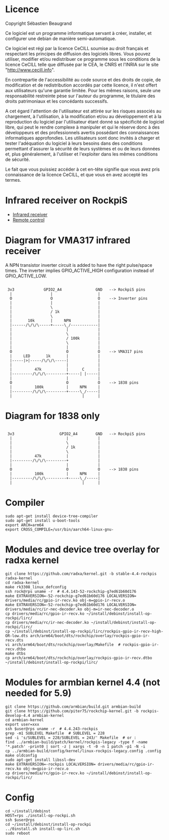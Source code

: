 # Licence

Copyright Sébastien Beaugrand

Ce logiciel est un programme informatique servant à créer, installer, et
configurer une debian de manière semi-automatique.

Ce logiciel est régi par la licence CeCILL soumise au droit français et
respectant les principes de diffusion des logiciels libres. Vous pouvez
utiliser, modifier et/ou redistribuer ce programme sous les conditions
de la licence CeCILL telle que diffusée par le CEA, le CNRS et l'INRIA
sur le site "http://www.cecill.info".

En contrepartie de l'accessibilité au code source et des droits de copie,
de modification et de redistribution accordés par cette licence, il n'est
offert aux utilisateurs qu'une garantie limitée.  Pour les mêmes raisons,
seule une responsabilité restreinte pèse sur l'auteur du programme,  le
titulaire des droits patrimoniaux et les concédants successifs.

A cet égard  l'attention de l'utilisateur est attirée sur les risques
associés au chargement,  à l'utilisation,  à la modification et/ou au
développement et à la reproduction du logiciel par l'utilisateur étant
donné sa spécificité de logiciel libre, qui peut le rendre complexe à
manipuler et qui le réserve donc à des développeurs et des professionnels
avertis possédant  des  connaissances  informatiques approfondies.  Les
utilisateurs sont donc invités à charger  et  tester  l'adéquation  du
logiciel à leurs besoins dans des conditions permettant d'assurer la
sécurité de leurs systèmes et ou de leurs données et, plus généralement,
à l'utiliser et l'exploiter dans les mêmes conditions de sécurité.

Le fait que vous puissiez accéder à cet en-tête signifie que vous avez
pris connaissance de la licence CeCILL, et que vous en avez accepté les
termes.

# Infrared receiver on RockpiS

* [Infrared receiver](https://www.velleman.eu/products/view/?id=435548)
* [Remote control](https://joy-it.net/en/products/SBC-IRC01)

# Diagram for VMA317 infrared receiver

A NPN transistor inverter circuit is added to have the right pulse/space times.
The inverter implies GPIO_ACTIVE_HIGH configuration instead of GPIO_ACTIVE_LOW.
```
```
```
 3v3             GPIO2_A4               GND   --> RockpiS pins
  |                 |                    |
  O                 O                    O    --> Inverter pins
  |                 |                    |
  |                 \                    |
  |                 / 1k                 |
  |                 \                    |
  |       10k       |     NPN            |
  |------/\/\/\-----+-----\_/------------|
  |                        |             |
  |                        \             |
  |                        / 100k        |
  |                        \             |
  |                        |             |
  O                        O             O    --> VMA317 pins
  |     LED       1k       |             |
  |-----|>|-----/\/\/\-----|             |
  |                        |             |
  |          47k           |      C      |
  |---------/\/\/\---------+-----| |-----|
  |                        |             |
  O                        O             O    --> 1838 pins
  |          100k          |     NPN     |
  |---------/\/\/\---------+-----\_/-----|
  |                               |      |
```

# Diagram for 1838 only
```
```
```
 3v3                    GPIO2_A4        GND   --> RockpiS pins
  |                        |             |
  |                        \             |
  |                        / 1k          |
  |                        \             |
  |          47k           |             |
  |---------/\/\/\---------+             |
  |                        |             |
  O                        O             O    --> 1838 pins
  |          100k          |     NPN     |
  |---------/\/\/\---------+-----\_/-----|
  |                               |      |
```

# Compiler
```
sudo apt-get install device-tree-compiler
sudo apt-get install u-boot-tools
export ARCH=arm64
export CROSS_COMPILE=/usr/bin/aarch64-linux-gnu-
```

# Modules and device tree overlay for radxa kernel
```
git clone https://github.com/radxa/kernel.git -b stable-4.4-rockpis radxa-kernel
cd radxa-kernel
make rk3308_linux_defconfig
ssh rock@rps uname -r  # 4.4.143-52-rockchip-g7ed61b60d176
make EXTRAVERSION=-52-rockchip-g7ed61b60d176 LOCALVERSION= drivers/media/rc/gpio-ir-recv.ko obj-m=gpio-ir-recv.o
make EXTRAVERSION=-52-rockchip-g7ed61b60d176 LOCALVERSION= drivers/media/rc/ir-nec-decoder.ko obj-m=ir-nec-decoder.o
cp drivers/media/rc/gpio-ir-recv.ko ~/install/debinst/install-op-rockpi/lirc/
cp drivers/media/rc/ir-nec-decoder.ko ~/install/debinst/install-op-rockpi/lirc/
cp ~/install/debinst/install-op-rockpi/lirc/rockpis-gpio-ir-recv-high-OR-low.dts arch/arm64/boot/dts/rockchip/overlay/rockpis-gpio-ir-recv.dts
vi arch/arm64/boot/dts/rockchip/overlay/Makefile  # rockpis-gpio-ir-recv.dtbo
make dtbs
cp arch/arm64/boot/dts/rockchip/overlay/rockpis-gpio-ir-recv.dtbo ~/install/debinst/install-op-rockpi/lirc/
```

# Modules for armbian kernel 4.4 (not needed for 5.9)
```
git clone https://github.com/armbian/build.git armbian-build
git clone https://github.com/piter75/rockchip-kernel.git -b rockpis-develop-4.4 armbian-kernel
cd armbian-kernel
export user=xxx
ssh $user@rps uname -r  # 4.4.243-rockpis
grep -m1 SUBLEVEL Makefile  # SUBLEVEL = 228
sed -i 's/SUBLEVEL = 228/SUBLEVEL = 243/' Makefile  # or :
find ../armbian-build/patch/kernel/rockpis-legacy -type f -name '*.patch' -print0 | sort -z | xargs -t -0 -n 1 patch -p1 -N -i
cp ../armbian-build/config/kernel/linux-rockpis-legacy.config .config
make oldconfig
sudo apt-get install libssl-dev
make EXTRAVERSION=-rockpis LOCALVERSION= drivers/media/rc/gpio-ir-recv.ko obj-m=gpio-ir-recv.o
cp drivers/media/rc/gpio-ir-recv.ko ~/install/debinst/install-op-rockpi/lirc/
```

# Config
```
cd ~/install/debinst
HOST=rps ./install-op-rockpi.sh
ssh $user@rps
cd ~/install/debinst/install-op-rockpi
../0install.sh install-op-lirc.sh
sudo reboot
```
